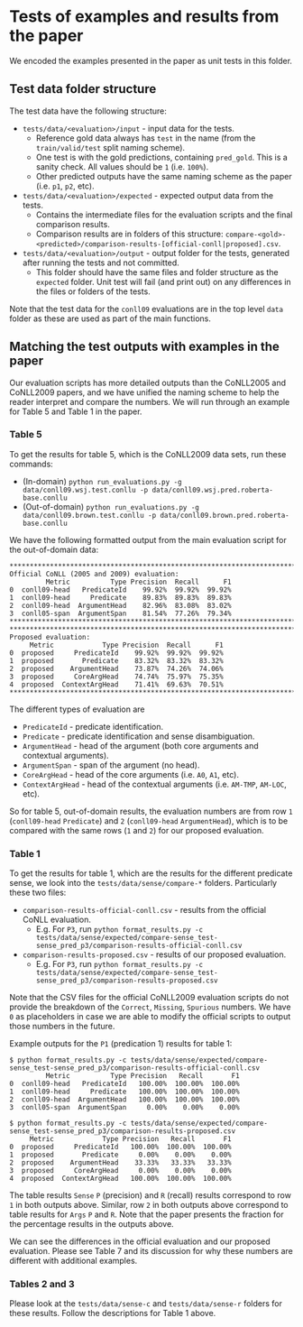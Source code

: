 # Tests of examples and results from the paper

We encoded the examples presented in the paper as unit tests in this folder.

## Test data folder structure

The test data have the following structure:
- `tests/data/<evaluation>/input` - input data for the tests.
    - Reference gold data always has `test` in the name (from the
      `train/valid/test` split naming scheme).
    - One test is with the gold predictions, containing `pred_gold`. This is a
      sanity check. All values should be `1` (i.e. `100%`).
    - Other predicted outputs have the same naming scheme as the paper (i.e.
      `p1`, `p2`, etc).
- `tests/data/<evaluation>/expected` - expected output data from the tests.
    - Contains the intermediate files for the evaluation scripts and the final
      comparison results.
    - Comparison results are in folders of this structure:
      `compare-<gold>-<predicted>/comparison-results-[official-conll|proposed].csv`.
- `tests/data/<evaluation>/output` - output folder for the tests, generated
    after running the tests and not committed.
    - This folder should have the same files and folder structure as the
      `expected` folder. Unit test will fail (and print out) on any differences
      in the files or folders of the tests.

Note that the test data for the `conll09` evaluations are in the top level
`data` folder as these are used as part of the main functions.

## Matching the test outputs with examples in the paper

Our evaluation scripts has more detailed outputs than the CoNLL2005 and
CoNLL2009 papers, and we have unified the naming scheme to help the reader
interpret and compare the numbers. We will run through an example for Table 5
and Table 1 in the paper.

### Table 5

To get the results for table 5, which is the CoNLL2009 data sets, run these
commands:
- (In-domain) `python run_evaluations.py -g data/conll09.wsj.test.conllu -p data/conll09.wsj.pred.roberta-base.conllu`
- (Out-of-domain) `python run_evaluations.py -g data/conll09.brown.test.conllu -p data/conll09.brown.pred.roberta-base.conllu`

We have the following formatted output from the main evaluation script for the
out-of-domain data:
```
********************************************************************************
Official CoNLL (2005 and 2009) evaluation:
         Metric          Type Precision  Recall      F1
0  conll09-head   PredicateId    99.92%  99.92%  99.92%
1  conll09-head     Predicate    89.83%  89.83%  89.83%
2  conll09-head  ArgumentHead    82.96%  83.08%  83.02%
3  conll05-span  ArgumentSpan    81.54%  77.26%  79.34%
********************************************************************************
********************************************************************************
Proposed evaluation:
     Metric            Type Precision  Recall      F1
0  proposed     PredicateId    99.92%  99.92%  99.92%
1  proposed       Predicate    83.32%  83.32%  83.32%
2  proposed    ArgumentHead    73.87%  74.26%  74.06%
3  proposed     CoreArgHead    74.74%  75.97%  75.35%
4  proposed  ContextArgHead    71.41%  69.63%  70.51%
********************************************************************************
```
The different types of evaluation are
- `PredicateId` - predicate identification.
- `Predicate` - predicate identification and sense disambiguation.
- `ArgumentHead` - head of the argument (both core arguments and contextual arguments).
- `ArgumentSpan` - span of the argument (no head).
- `CoreArgHead` - head of the core arguments (i.e. `A0`, `A1`, etc).
- `ContextArgHead` - head of the contextual arguments (i.e. `AM-TMP`, `AM-LOC`, etc).

So for table 5, out-of-domain results, the evaluation numbers are from row
`1` (`conll09-head` `Predicate`) and `2` (`conll09-head` `ArgumentHead`), which
is to be compared with the same rows (`1` and `2`) for our proposed evaluation.


### Table 1

To get the results for table 1, which are the results for the different
predicate sense, we look into the `tests/data/sense/compare-*` folders.
Particularly these two files:
- `comparison-results-official-conll.csv` - results from the official CoNLL evaluation.
    - E.g. For `P3`, run `python format_results.py -c tests/data/sense/expected/compare-sense_test-sense_pred_p3/comparison-results-official-conll.csv`
- `comparison-results-proposed.csv` - results of our proposed evaluation.
    - E.g. For `P3`, run `python format_results.py -c tests/data/sense/expected/compare-sense_test-sense_pred_p3/comparison-results-proposed.csv`

Note that the CSV files for the official CoNLL2009 evaluation scripts do not
provide the breakdown of the `Correct`, `Missing`, `Spurious` numbers. We have
`0` as placeholders in case we are able to modify the official scripts to
output those numbers in the future.

Example outputs for the `P1` (predication 1) results for table 1:
```
$ python format_results.py -c tests/data/sense/expected/compare-sense_test-sense_pred_p3/comparison-results-official-conll.csv
         Metric          Type Precision   Recall       F1
0  conll09-head   PredicateId   100.00%  100.00%  100.00%
1  conll09-head     Predicate   100.00%  100.00%  100.00%
2  conll09-head  ArgumentHead   100.00%  100.00%  100.00%
3  conll05-span  ArgumentSpan     0.00%    0.00%    0.00%

$ python format_results.py -c tests/data/sense/expected/compare-sense_test-sense_pred_p3/comparison-results-proposed.csv
     Metric            Type Precision   Recall       F1
0  proposed     PredicateId   100.00%  100.00%  100.00%
1  proposed       Predicate     0.00%    0.00%    0.00%
2  proposed    ArgumentHead    33.33%   33.33%   33.33%
3  proposed     CoreArgHead     0.00%    0.00%    0.00%
4  proposed  ContextArgHead   100.00%  100.00%  100.00%
```
The table results `Sense` `P` (precision) and `R` (recall) results correspond to
row `1` in both outputs above. Similar, row `2` in both outputs above
correspond to table results for `Args` `P` and `R`. Note that the paper
presents the fraction for the percentage results in the outputs above.

We can see the differences in the official evaluation and our proposed
evaluation. Please see Table 7 and its discussion for why these numbers are
different with additional examples.


### Tables 2 and 3

Please look at the `tests/data/sense-c` and `tests/data/sense-r` folders for
these results. Follow the descriptions for Table 1 above.
